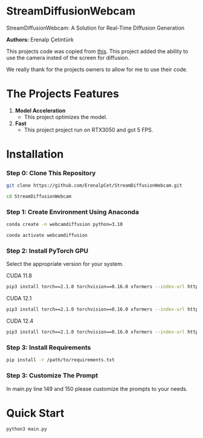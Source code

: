 # StreamDiffusionWebcam
StreamDiffusionWebcam: A Solution for Real-Time Diffusion Generation

**Authors:** Erenalp Çetintürk

This projects code was copied from [this](https://github.com/cumulo-autumn/StreamDiffusion/blob/main/examples/screen/main.py).
This project added the ability to use the camera insted of the screen for diffusion.

We really thank for the projects owners to allow for me to use their code.

# The Projects Features
1. **Model Acceleration**
   - This project optimizes the model.
1. **Fast**
   - This project project run on RTX3050 and got 5 FPS.

# Installation
### Step 0: Clone This Repository
```bash
git clone https://github.com/ErenalpCet/StreamDiffusionWebcam.git
```
```bash
cd StreamDiffusionWebcam
```
### Step 1: Create Environment Using Anaconda
```bash
conda create -n webcamdiffusion python=3.10
```
```bash
conda activate webcamdiffusion
```
### Step 2: Install PyTorch GPU
Select the appropriate version for your system.

CUDA 11.8

```bash
pip3 install torch==2.1.0 torchvision==0.16.0 xformers --index-url https://download.pytorch.org/whl/cu118
```

CUDA 12.1

```bash
pip3 install torch==2.1.0 torchvision==0.16.0 xformers --index-url https://download.pytorch.org/whl/cu121
```

CUDA 12.4

```bash
pip3 install torch==2.1.0 torchvision==0.16.0 xformers --index-url https://download.pytorch.org/whl/cu124
```
### Step 3: Install Requirements
```bash
pip install -r /path/to/requirements.txt
```
### Step 3: Customize The Prompt
In main.py line 149 and 150 please customize the prompts to your needs.

# Quick Start
```bash
python3 main.py
```

